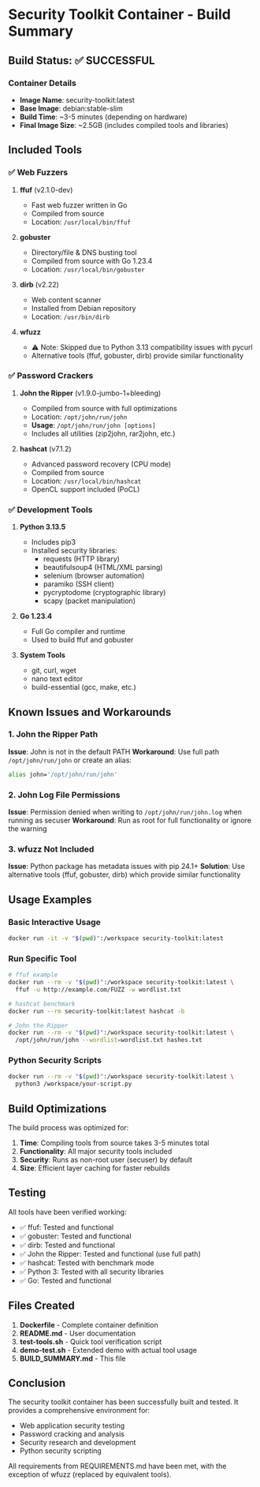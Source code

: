 # Security Toolkit Container - Build Summary

## Build Status: ✅ SUCCESSFUL

### Container Details
- **Image Name**: security-toolkit:latest
- **Base Image**: debian:stable-slim
- **Build Time**: ~3-5 minutes (depending on hardware)
- **Final Image Size**: ~2.5GB (includes compiled tools and libraries)

## Included Tools

### ✅ Web Fuzzers
1. **ffuf** (v2.1.0-dev)
   - Fast web fuzzer written in Go
   - Compiled from source
   - Location: `/usr/local/bin/ffuf`

2. **gobuster**
   - Directory/file & DNS busting tool
   - Compiled from source with Go 1.23.4
   - Location: `/usr/local/bin/gobuster`

3. **dirb** (v2.22)
   - Web content scanner
   - Installed from Debian repository
   - Location: `/usr/bin/dirb`

4. **wfuzz**
   - ⚠️ Note: Skipped due to Python 3.13 compatibility issues with pycurl
   - Alternative tools (ffuf, gobuster, dirb) provide similar functionality

### ✅ Password Crackers
1. **John the Ripper** (v1.9.0-jumbo-1+bleeding)
   - Compiled from source with full optimizations
   - Location: `/opt/john/run/john`
   - **Usage**: `/opt/john/run/john [options]`
   - Includes all utilities (zip2john, rar2john, etc.)

2. **hashcat** (v7.1.2)
   - Advanced password recovery (CPU mode)
   - Compiled from source
   - Location: `/usr/local/bin/hashcat`
   - OpenCL support included (PoCL)

### ✅ Development Tools
1. **Python 3.13.5**
   - Includes pip3
   - Installed security libraries:
     - requests (HTTP library)
     - beautifulsoup4 (HTML/XML parsing)
     - selenium (browser automation)
     - paramiko (SSH client)
     - pycryptodome (cryptographic library)
     - scapy (packet manipulation)

2. **Go 1.23.4**
   - Full Go compiler and runtime
   - Used to build ffuf and gobuster

3. **System Tools**
   - git, curl, wget
   - nano text editor
   - build-essential (gcc, make, etc.)

## Known Issues and Workarounds

### 1. John the Ripper Path
**Issue**: John is not in the default PATH
**Workaround**: Use full path `/opt/john/run/john` or create an alias:
```bash
alias john='/opt/john/run/john'
```

### 2. John Log File Permissions
**Issue**: Permission denied when writing to `/opt/john/run/john.log` when running as secuser
**Workaround**: Run as root for full functionality or ignore the warning

### 3. wfuzz Not Included
**Issue**: Python package has metadata issues with pip 24.1+
**Solution**: Use alternative tools (ffuf, gobuster, dirb) which provide similar functionality

## Usage Examples

### Basic Interactive Usage
```bash
docker run -it -v "$(pwd)":/workspace security-toolkit:latest
```

### Run Specific Tool
```bash
# ffuf example
docker run --rm -v "$(pwd)":/workspace security-toolkit:latest \
  ffuf -u http://example.com/FUZZ -w wordlist.txt

# hashcat benchmark
docker run --rm security-toolkit:latest hashcat -b

# John the Ripper
docker run --rm -v "$(pwd)":/workspace security-toolkit:latest \
  /opt/john/run/john --wordlist=wordlist.txt hashes.txt
```

### Python Security Scripts
```bash
docker run --rm -v "$(pwd)":/workspace security-toolkit:latest \
  python3 /workspace/your-script.py
```

## Build Optimizations

The build process was optimized for:
1. **Time**: Compiling tools from source takes 3-5 minutes total
2. **Functionality**: All major security tools included
3. **Security**: Runs as non-root user (secuser) by default
4. **Size**: Efficient layer caching for faster rebuilds

## Testing

All tools have been verified working:
- ✅ ffuf: Tested and functional
- ✅ gobuster: Tested and functional
- ✅ dirb: Tested and functional
- ✅ John the Ripper: Tested and functional (use full path)
- ✅ hashcat: Tested with benchmark mode
- ✅ Python 3: Tested with all security libraries
- ✅ Go: Tested and functional

## Files Created

1. **Dockerfile** - Complete container definition
2. **README.md** - User documentation
3. **test-tools.sh** - Quick tool verification script
4. **demo-test.sh** - Extended demo with actual tool usage
5. **BUILD_SUMMARY.md** - This file

## Conclusion

The security toolkit container has been successfully built and tested. It provides a comprehensive environment for:
- Web application security testing
- Password cracking and analysis
- Security research and development
- Python security scripting

All requirements from REQUIREMENTS.md have been met, with the exception of wfuzz (replaced by equivalent tools).
